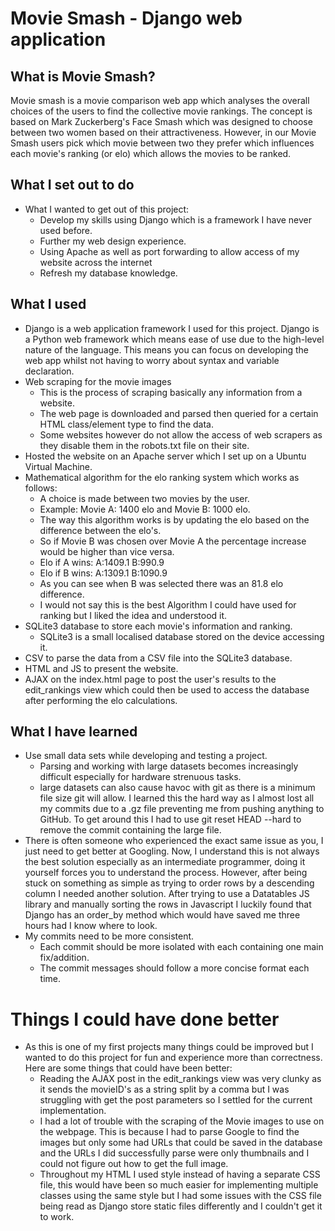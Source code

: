# Movie Smash - Django web application

## What is Movie Smash?
Movie smash is a movie comparison web app which analyses the overall choices of the users to find the collective movie rankings.
The concept is based on Mark Zuckerberg's Face Smash which was designed to choose between two women based on their attractiveness.
However, in our Movie Smash users pick which movie between two they prefer which influences each movie's ranking (or elo) which allows the movies to be ranked.

## What I set out to do
* What I wanted to get out of this project:
    - Develop my skills using Django which is a framework I have never used before.
    - Further my web design experience.
    - Using Apache as well as port forwarding to allow access of my website across the internet
    - Refresh my database knowledge.

## What I used
* Django is a web application framework I used for this project. Django is a Python web framework which means ease of use due to the high-level nature of the language. This means you can focus on developing the web app whilst not having to worry about syntax and variable declaration.
* Web scraping for the movie images
    - This is the process of scraping basically any information from a website.
    - The web page is downloaded and parsed then queried for a certain HTML class/element type to find the data.
    - Some websites however do not allow the access of web scrapers as they disable them in the robots.txt file on their site.
* Hosted the website on an Apache server which I set up on a Ubuntu Virtual Machine.
* Mathematical algorithm for the elo ranking system which works as follows:
   - A choice is made between two movies by the user.
   - Example: Movie A: 1400 elo and Movie B: 1000 elo.
   - The way this algorithm works is by updating the elo based on the difference between the elo's.
   - So if Movie B was chosen over Movie A the percentage increase would be higher than vice versa.
   - Elo if A wins: A:1409.1 B:990.9
   - Elo if B wins: A:1309.1 B:1090.9 
   - As you can see when B was selected there was an 81.8 elo difference.
   - I would not say this is the best Algorithm I could have used for ranking but I liked the idea and understood it.
* SQLite3 database to store each movie's information and ranking.
    - SQLite3 is a small localised database stored on the device accessing it.
* CSV to parse the data from a CSV file into the SQLite3 database.
* HTML and JS to present the website.
* AJAX on the index.html page to post the user's results to the edit_rankings view which could then be used to access the database after performing the elo calculations.

## What I have learned
* Use small data sets while developing and testing a project.
    - Parsing and working with large datasets becomes increasingly difficult especially for hardware strenuous tasks.
    - large datasets can also cause havoc with git as there is a minimum file size git will allow. I learned this the hard way as I almost lost all my commits due to a .gz file preventing me from pushing anything to GitHub. To get around this I had to use git reset HEAD --hard to remove the commit containing the large file.
* There is often someone who experienced the exact same issue as you, I just need to get better at Googling. Now, I understand this is not always the best solution especially as an intermediate programmer, doing it yourself forces you to understand the process. However, after being stuck on something as simple as trying to order rows by a descending column I needed another solution. After trying to use a Datatables JS library and manually sorting the rows in Javascript I luckily found that Django has an order_by method which would have saved me three hours had I know where to look.
* My commits need to be more consistent.
    - Each commit should be more isolated with each containing one main fix/addition.
    - The commit messages should follow a more concise format each time.

# Things I could have done better
* As this is one of my first projects many things could be improved but I wanted to do this project for fun and experience more than correctness. Here are some things that could have been better:
    - Reading the AJAX post in the edit_rankings view was very clunky as it sends the movieID's as a string split by a comma but I was struggling with get the post parameters so I settled for the current implementation.
    - I had a lot of trouble with the scraping of the Movie images to use on the webpage. This is because I had to parse Google to find the images but only some had URLs that could be saved in the database and the URLs I did successfully parse were only thumbnails and I could not figure out how to get the full image.
    - Throughout my HTML I used style instead of having a separate CSS file, this would have been so much easier for implementing multiple classes using the same style but I had some issues with the CSS file being read as Django store static files differently and I couldn't get it to work.

